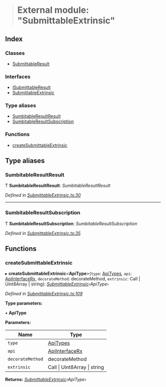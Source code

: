> # External module: "SubmittableExtrinsic"

## Index

### Classes

* [SubmittableResult](../classes/_submittableextrinsic_.submittableresult.md)

### Interfaces

* [ISubmittableResult](../interfaces/_submittableextrinsic_.isubmittableresult.md)
* [SubmittableExtrinsic](../interfaces/_submittableextrinsic_.submittableextrinsic.md)

### Type aliases

* [SumbitableResultResult](_submittableextrinsic_.md#sumbitableresultresult)
* [SumbitableResultSubscription](_submittableextrinsic_.md#sumbitableresultsubscription)

### Functions

* [createSubmittableExtrinsic](_submittableextrinsic_.md#createsubmittableextrinsic)

## Type aliases

###  SumbitableResultResult

Ƭ **SumbitableResultResult**: *SumbitableResultResult<ApiType>*

*Defined in [SubmittableExtrinsic.ts:30](https://github.com/polkadot-js/api/blob/417a9ff/packages/api/src/SubmittableExtrinsic.ts#L30)*

___

###  SumbitableResultSubscription

Ƭ **SumbitableResultSubscription**: *SumbitableResultSubscription<ApiType>*

*Defined in [SubmittableExtrinsic.ts:35](https://github.com/polkadot-js/api/blob/417a9ff/packages/api/src/SubmittableExtrinsic.ts#L35)*

## Functions

###  createSubmittableExtrinsic

▸ **createSubmittableExtrinsic**<**ApiType**>(`type`: [ApiTypes](_types_.md#apitypes), `api`: [ApiInterfaceRx](../interfaces/_types_.apiinterfacerx.md), `decorateMethod`: decorateMethod, `extrinsic`: Call | Uint8Array | string): *[SubmittableExtrinsic](../interfaces/_submittableextrinsic_.submittableextrinsic.md)‹ApiType›*

*Defined in [SubmittableExtrinsic.ts:109](https://github.com/polkadot-js/api/blob/417a9ff/packages/api/src/SubmittableExtrinsic.ts#L109)*

**Type parameters:**

▪ **ApiType**

**Parameters:**

Name | Type |
------ | ------ |
`type` | [ApiTypes](_types_.md#apitypes) |
`api` | [ApiInterfaceRx](../interfaces/_types_.apiinterfacerx.md) |
`decorateMethod` | decorateMethod |
`extrinsic` | Call \| Uint8Array \| string |

**Returns:** *[SubmittableExtrinsic](../interfaces/_submittableextrinsic_.submittableextrinsic.md)‹ApiType›*